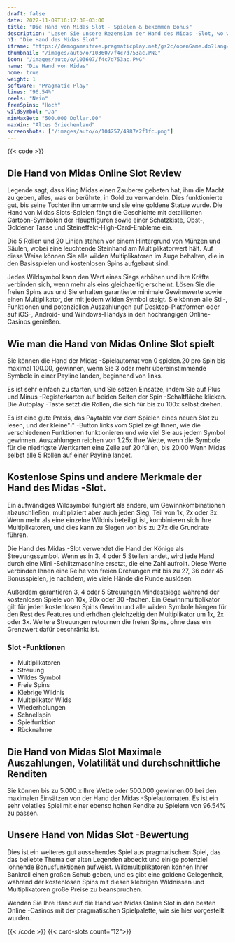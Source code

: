 ```yaml
---
draft: false
date: 2022-11-09T16:17:38+03:00
title: "Die Hand von Midas Slot - Spielen & bekommen Bonus"
description: "Lesen Sie unsere Rezension der Hand des Midas -Slot, wo wir uns die Funktionen, die Volatilität und mehr betrachten. Wir zeigen auch, wo wir mit den besten Casino -Boni spielen können."
h1: "Die Hand des Midas Slot"
iframe: "https://demogamesfree.pragmaticplay.net/gs2c/openGame.do?lang=en&cur=USD&gameSymbol=vs20midas&websiteUrl=https%3A%2F%2Fdemogamesfree.pragmaticplay.net&jurisdiction=99&lobbyURL=https%3A%2F%2Fwww.pragmaticplay.com"
thumbnail: "/images/auto/o/103607/f4c7d753ac.PNG"
icon: "/images/auto/o/103607/f4c7d753ac.PNG"
name: "Die Hand von Midas"
home: true
weight: 1
software: "Pragmatic Play"
lines: "96.54%"
reels: "Nein"
freeSpins: "Hoch"
wildSymbol: "Ja"
minMaxBet: "500.000 Dollar.00"
maxWin: "Altes Griechenland"
screenshots: ["/images/auto/o/104257/4987e2f1fc.png"]
---
```


{{< code >}}<h2>Die Hand von Midas Online Slot Review</h2><p>Legende sagt, dass King Midas einen Zauberer gebeten hat, ihm die Macht zu geben, alles, was er berührte, in Gold zu verwandeln. Dies funktionierte gut, bis seine Tochter ihn umarmte und sie eine goldene Statue wurde. Die Hand von Midas Slots-Spielen fängt die Geschichte mit detaillierten Cartoon-Symbolen der Hauptfiguren sowie einer Schatzkiste, Obst-, Goldener Tasse und Steineffekt-High-Card-Embleme ein.</p><p>Die 5 Rollen und 20 Linien stehen vor einem Hintergrund von Münzen und Säulen, wobei eine leuchtende Steinhand am Multiplikatorwert hält. Auf diese Weise können Sie alle wilden Multiplikatoren im Auge behalten, die in den Basisspielen und kostenlosen Spins aufgebaut sind.</p><p>Jedes Wildsymbol kann den Wert eines Siegs erhöhen und ihre Kräfte verbinden sich, wenn mehr als eins gleichzeitig erscheint. Lösen Sie die freien Spins aus und Sie erhalten garantierte minimale Gewinnwerte sowie einen Multiplikator, der mit jedem wilden Symbol steigt.  Sie können alle Stil-, Funktionen und potenziellen Auszahlungen auf Desktop-Plattformen oder auf iOS-, Android- und Windows-Handys in den hochrangigen Online-Casinos genießen.</p><h2>Wie man die Hand von Midas Online Slot spielt</h2><p>Sie können die Hand der Midas -Spielautomat von 0 spielen.20 pro Spin bis maximal 100.00, gewinnen, wenn Sie 3 oder mehr übereinstimmende Symbole in einer Payline landen, beginnend von links.</p><p>Es ist sehr einfach zu starten, und Sie setzen Einsätze, indem Sie auf Plus und Minus -Registerkarten auf beiden Seiten der Spin -Schaltfläche klicken. Die Autoplay -Taste setzt die Rollen, die sich für bis zu 100x selbst drehen.</p><p>Es ist eine gute Praxis, das Paytable vor dem Spielen eines neuen Slot zu lesen, und der kleine"I" -Button links vom Spiel zeigt Ihnen, wie die verschiedenen Funktionen funktionieren und wie viel Sie aus jedem Symbol gewinnen. Auszahlungen reichen von 1.25x Ihre Wette, wenn die Symbole für die niedrigste Wertkarten eine Zeile auf 20 füllen, bis 20.00 Wenn Midas selbst alle 5 Rollen auf einer Payline landet.</p><h2>Kostenlose Spins und andere Merkmale der Hand des Midas -Slot.</h2><p>Ein aufwändiges Wildsymbol fungiert als andere, um Gewinnkombinationen abzuschließen, multipliziert aber auch jeden Sieg, Teil von 1x, 2x oder 3x. Wenn mehr als eine einzelne Wildnis beteiligt ist, kombinieren sich ihre Multiplikatoren, und dies kann zu Siegen von bis zu 27x die Grundrate führen.</p><p>Die Hand des Midas -Slot verwendet die Hand der Könige als Streuungssymbol. Wenn es in 3, 4 oder 5 Stellen landet, wird jede Hand durch eine Mini -Schlitzmaschine ersetzt, die eine Zahl aufrollt. Diese Werte verbinden Ihnen eine Reihe von freien Drehungen mit bis zu 27, 36 oder 45 Bonusspielen, je nachdem, wie viele Hände die Runde auslösen.</p><p>Außerdem garantieren 3, 4 oder 5 Streuungen Mindestsiege während der kostenlosen Spiele von 10x, 20x oder 30 -fachen. Ein Gewinnmultiplikator gilt für jeden kostenlosen Spins Gewinn und alle wilden Symbole hängen für den Rest des Features und erhöhen gleichzeitig den Multiplikator um 1x, 2x oder 3x. Weitere Streuungen retournen die freien Spins, ohne dass ein Grenzwert dafür beschränkt ist.</p><h3>
Slot -Funktionen</h3><ul>
<li></span>
Multiplikatoren</li>
<li></span>
Streuung</li>
<li></span>
Wildes Symbol</li>
<li></span>
Freie Spins</li>
<li></span>
Klebrige Wildnis</li>
<li></span>
Multiplikator Wilds</li>
<li></span>
Wiederholungen</li>
<li></span>
Schnellspin</li>
<li></span>
Spielfunktion</li>
<li></span>
Rücknahme</li></ul><h2>Die Hand von Midas Slot Maximale Auszahlungen, Volatilität und durchschnittliche Renditen</h2><p>Sie können bis zu 5.000 x Ihre Wette oder 500.000 gewinnen.00 bei den maximalen Einsätzen von der Hand der Midas -Spielautomaten. Es ist ein sehr volatiles Spiel mit einer ebenso hohen Rendite zu Spielern von 96.54% zu passen.</p><h2>Unsere Hand von Midas Slot -Bewertung</h2><p>Dies ist ein weiteres gut aussehendes Spiel aus pragmatischem Spiel, das das beliebte Thema der alten Legenden abdeckt und einige potenziell lohnende Bonusfunktionen aufweist. Wildmultiplikatoren können Ihrer Bankroll einen großen Schub geben, und es gibt eine goldene Gelegenheit, während der kostenlosen Spins mit diesen klebrigen Wildnissen und Multiplikatoren große Preise zu beanspruchen.</p><p>Wenden Sie Ihre Hand auf die Hand von Midas Online Slot in den besten Online -Casinos mit der pragmatischen Spielpalette, wie sie hier vorgestellt wurden.</p>{{< /code >}}
{{< card-slots count="12">}}